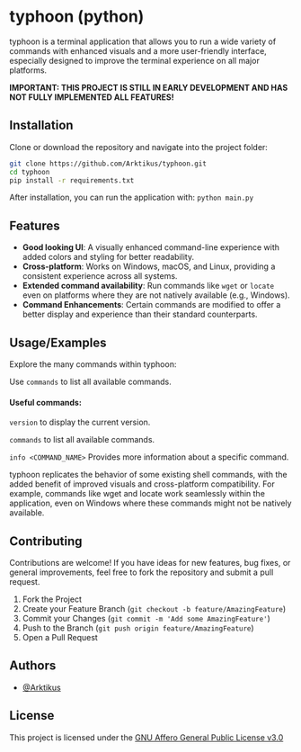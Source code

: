 # typhoon (python)

typhoon is a terminal application that allows you to run a wide variety of commands with enhanced visuals and a more user-friendly interface, especially designed to improve the terminal experience on all major platforms.

**IMPORTANT: THIS PROJECT IS STILL IN EARLY DEVELOPMENT AND HAS NOT FULLY IMPLEMENTED ALL FEATURES!**

## Installation

Clone or download the repository and navigate into the project folder:

```bash
git clone https://github.com/Arktikus/typhoon.git
cd typhoon
pip install -r requirements.txt
```

After installation, you can run the application with:
```python main.py```
## **Features**

- **Good looking UI**: A visually enhanced command-line experience with added colors and styling for better readability.
- **Cross-platform**: Works on Windows, macOS, and Linux, providing a consistent experience across all systems.
- **Extended command availability**: Run commands like `wget` or `locate` even on platforms where they are not natively available (e.g., Windows).
- **Command Enhancements**: Certain commands are modified to offer a better display and experience than their standard counterparts.
## Usage/Examples

Explore the many commands within typhoon:

Use ```commands``` to list all available commands.

#### Useful commands:

```version``` to display the current version.

```commands``` to list all available commands.

```info <COMMAND_NAME>``` Provides more information about a specific command.

typhoon replicates the behavior of some existing shell commands, with the added benefit of improved visuals and cross-platform compatibility. For example, commands like wget and locate work seamlessly within the application, even on Windows where these commands might not be natively available.
## Contributing

Contributions are welcome! If you have ideas for new features, bug fixes, or general improvements, feel free to fork the repository and submit a pull request.

1. Fork the Project
2. Create your Feature Branch (```git checkout -b feature/AmazingFeature```)
3. Commit your Changes (```git commit -m 'Add some AmazingFeature'```)
4. Push to the Branch (```git push origin feature/AmazingFeature```)
5. Open a Pull Request
## Authors

- [@Arktikus](https://www.github.com/arktikus)


## License

This project is licensed under the [GNU Affero General Public License v3.0](https://github.com/Arktikus/typhoon/blob/main/LICENSE)

